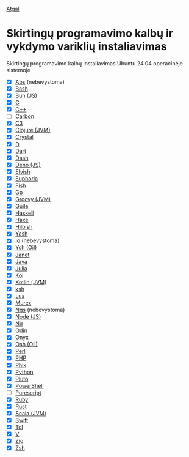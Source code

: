 [Atgal](../readme.md)

# Skirtingų programavimo kalbų ir vykdymo variklių instaliavimas

Skirtingų programavimo kalbų instaliavimas Ubuntu 24.04 operacinėje sistemoje

* [x] [Abs](abs_readme.md) (nebevystoma)
* [x] [Bash](bash_readme.md)
* [x] [Bun (JS)](js_readme.md)
* [x] [C](c_readme.md)
* [x] [C++](c++_readme.md)
* [ ] [Carbon](carbon_readme.md)
* [x] [C3](c3_readme.md)
* [x] [Clojure (JVM)](https://clojure.org/)
* [x] [Crystal](crystal_readme.md)
* [x] [D](d_readme.md)
* [x] [Dart](dart_readme.md)
* [x] [Dash](dash_readme.md)
* [x] [Deno (JS)](js_readme.md)
* [x] [Elvish](elvish_readme.md)
* [x] [Euphoria](euph_readme.md)
* [x] [Fish](fish_readme.md)
* [x] [Go](go_readme.md)
* [X] [Groovy (JVM)](groovy_readme.md)
* [x] [Guile](guile_readme.md)
* [x] [Haskell](haskell_readme.md)
* [x] [Haxe](haxe_readme.md)
* [x] [Hilbish](hilbish_readme.md)
* [x] [Yash](yash_readme.md)
* [x] [Io](https://iolanguage.org/index.html) (nebevystoma)
* [x] [Ysh (Oil)](oil-ysh_readme.md)
* [x] [Janet](janet_readme.md)
* [x] [Java](java_readme.md)
* [x] [Julia](julia_readme.md)
* [x] [Koi](koi_readme.md)
* [x] [Kotlin (JVM)](kotlin_readme.md)
* [x] [ksh](ksh_readme.md)
* [x] [Lua](lua_readme.md)
* [x] [Murex](murex_readme.md)
* [x] [Ngs](ngs_readme.md) (nebevystoma)
* [x] [Node (JS)](js_readme.md)
* [x] [Nu](nu_readme.md)
* [x] [Odin](odin_readme.md)
* [x] [Onyx](onyx_readme.md)
* [x] [Osh (Oil)](oil-osh_readme.md)
* [x] [Perl](perl_readme.md)
* [x] [PHP](php_readme.md)
* [x] [Phix](phix_readme.md)
* [x] [Python](py_readme.md)
* [x] [Pluto](pluto_readme.md)
* [x] [PowerShell](pwsh_readme.md)
* [ ] [Purescript](purs_readme.md)
* [x] [Ruby](ruby_readme.md)
* [x] [Rust](rust_readme.md)
* [x] [Scala (JVM)](scala_readme.md)
* [x] [Swift](swift_readme.md)
* [x] [Tcl](tcl_readme.md)
* [x] [V](v_readme.md)
* [x] [Zig](zig_readme.md)
* [x] [Zsh](zsh_readme.md)
